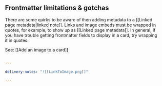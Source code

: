 ## Frontmatter limitations & gotchas

There are some quirks to be aware of then adding metadata to a [[Linked page metadata|linked note]]. Links and image embeds must be wrapped in quotes, for example, to show up as [[Linked page metadata]]. In general, if you have trouble getting frontmatter fields to display in a card, try wrapping it in quotes.

See: [[Add an image to a card]]

```yaml

---

delivery-notes: "![[LinkToImage.png]]"

---

```

